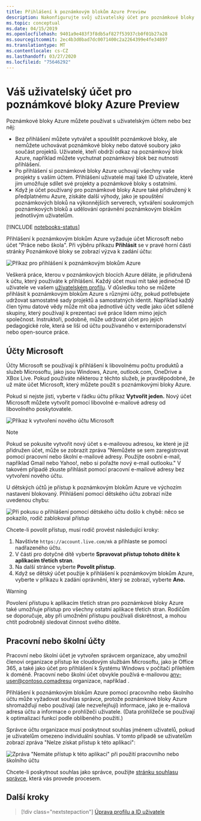 ```yaml
---
title: Přihlášení k poznámkovým blokům Azure Preview
description: Nakonfigurujte svůj uživatelský účet pro poznámkové bloky Azure pomocí účtu Microsoft nebo pracovního/školního účtu.
ms.topic: conceptual
ms.date: 04/15/2019
ms.openlocfilehash: 9401a9e483f3f8db5af827f53937cb0f01b27a28
ms.sourcegitcommit: 2ec4b3d0bad7dc0071400c2a2264399e4fe34897
ms.translationtype: MT
ms.contentlocale: cs-CZ
ms.lasthandoff: 03/27/2020
ms.locfileid: "75646292"
---
```

# <a name="your-user-account-for-azure-notebooks-preview"></a>Váš uživatelský účet pro poznámkové bloky Azure Preview

Poznámkové bloky Azure můžete používat s uživatelským účtem nebo bez něj:

- Bez přihlášení můžete vytvářet a spouštět poznámkové bloky, ale nemůžete uchovávat poznámkové bloky nebo datové soubory jako součást projektů. Uživatelé, kteří obdrží odkaz na poznámkový blok Azure, například můžete vychutnat poznámkový blok bez nutnosti přihlášení.
- Po přihlášení si poznámkové bloky Azure uchovají všechny vaše projekty s vaším účtem. Přihlášení uživatelé mají také ID uživatele, které jim umožňuje sdílet své projekty a poznámkové bloky s ostatními.
- Když je účet používaný pro poznámkové bloky Azure také přidružený k předplatnému Azure, získáte další výhody, jako je spouštění poznámkových bloků na výkonnějších serverech, vytváření soukromých poznámkových bloků a udělování oprávnění poznámkovým blokům jednotlivým uživatelům.

[!INCLUDE [notebooks-status](../../includes/notebooks-status.md)]

Přihlášení k poznámkovým blokům Azure vyžaduje účet Microsoft nebo účet "Práce nebo škola". Při výběru příkazu **Přihlásit** se v pravé horní části stránky Poznámkové bloky se zobrazí výzva k zadání účtu:

![Příkaz pro přihlášení k poznámkovým blokům Azure](media/accounts/sign-in-command.png)

Veškerá práce, kterou v poznámkových blocích Azure děláte, je přidružená k účtu, který používáte k přihlášení. Každý účet musí mít také jedinečné ID uživatele ve vašem [uživatelském profilu](azure-notebooks-user-profile.md). V důsledku toho se můžete přihlásit k poznámkovým blokům Azure s různými účty, pokud potřebujete udržovat samostatné sady projektů a samostatných identit. Například každý člen týmu datové vědy může mít oba jednotlivé účty vedle jako účet sdílené skupiny, který používají k prezentaci své práce lidem mimo jejich společnost. Instruktoři, podobně, může udržovat účet pro jejich pedagogické role, která se liší od účtu používaného v externíporadenství nebo open-source práce.

## <a name="microsoft-accounts"></a>Účty Microsoft

Účty Microsoft se používají k přihlášení k libovolnému počtu produktů a služeb Microsoftu, jako jsou Windows, Azure, outlook.com, OneDrive a XBox Live. Pokud používáte některou z těchto služeb, je pravděpodobné, že už máte účet Microsoft, který můžete použít s poznámkovými bloky Azure.

Pokud si nejste jisti, vyberte v řádku účtu příkaz **Vytvořit jeden.** Nový účet Microsoft můžete vytvořit pomocí libovolné e-mailové adresy od libovolného poskytovatele.

![Příkaz k vytvoření nového účtu Microsoft](media/accounts/create-new-microsoft-account.png)

> [!Note]
> Pokud se pokusíte vytvořit nový účet s e-mailovou adresou, ke které je již přidružen účet, může se zobrazit zpráva "Nemůžete se sem zaregistrovat pomocí pracovní nebo školní e-mailové adresy. Použijte osobní e-mail, například Gmail nebo Yahoo!, nebo si pořažte nový e-mail outlooku." V takovém případě zkuste přihlásit pomocí pracovní e-mailové adresy bez vytvoření nového účtu.

U dětských účtů je přístup k poznámkovým blokům Azure ve výchozím nastavení blokovaný. Přihlášení pomocí dětského účtu zobrazí níže uvedenou chybu:

![Při pokusu o přihlášení pomocí dětského účtu došlo k chybě: něco se pokazilo, rodič zablokoval přístup](media/accounts/child-account-error.png)

Chcete-li povolit přístup, musí rodič provést následující kroky:

1. Navštivte `https://account.live.com/mk` a přihlaste se pomocí nadřazeného účtu.
1. V části pro dotyčné dítě vyberte **Spravovat přístup tohoto dítěte k aplikacím třetích stran**.
1. Na další stránce vyberte **Povolit přístup**.
1. Když se dětský účet použije k přihlášení k poznámkovým blokům Azure, vyberte v příkazu k zadání oprávnění, který se zobrazí, vyberte **Ano.**

> [!Warning]
> Povolení přístupu k aplikacím třetích stran pro poznámkové bloky Azure také umožňuje přístup pro všechny ostatní aplikace třetích stran. Rodičům se doporučuje, aby při umožnění přístupu používali diskrétnost, a mohou chtít podrobněji sledovat činnost svého dítěte.

## <a name="work-or-school-accounts"></a>Pracovní nebo školní účty

Pracovní nebo školní účet je vytvořen správcem organizace, aby umožnil členovi organizace přístup ke cloudovým službám Microsoftu, jako je Office 365, a také jako účet pro přihlášení k Systému Windows v počítači přilehlém k doméně. Pracovní nebo školní účet obvykle používá e-mailovou any-user@contoso.comadresu organizace, například .

Přihlášení k poznámkovým blokům Azure pomocí pracovního nebo školního účtu může vyžadovat souhlas správce, protože poznámkové bloky Azure shromažďují nebo používají (ale nezveřejňují) informace, jako je e-mailová adresa účtu a informace o prohlížeči uživatele. (Data prohlížeče se používají k optimalizaci funkcí podle oblíbeného použití.)

Správce účtu organizace musí poskytnout souhlas jménem uživatelů, pokud je uživatelům omezeno individuální souhlas. V tomto případě se uživatelům zobrazí zpráva "Nelze získat přístup k této aplikaci":

![Zpráva "Nemáte přístup k této aplikaci" při použití pracovního nebo školního účtu](media/accounts/consent-permissions-denied.png)

Chcete-li poskytnout souhlas jako správce, použijte [stránku souhlasu správce](https://notebooks.azure.com/account/adminConsent), která vás provede procesem.

## <a name="next-steps"></a>Další kroky  

> [!div class="nextstepaction"]
> [Úprava profilu a ID uživatele](azure-notebooks-user-profile.md)

